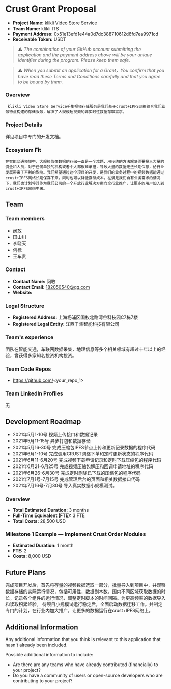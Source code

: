 # Crust Grant Proposal

* **Project Name:**   klikli Video Store Service
* **Team Name:** klikli  ITS
* **Payment Address:** 0x51e13efd1e44a0d7dc388710612d6fd7ea9971cd 
* **Receivable Token:**  USDT

> ⚠️ *The combination of your GitHub account submitting the application and the payment address above will be your unique identifier during the program. Please keep them safe.*

> ⚠️ *When you submit an application for a Grant，You confirm that you have read these Terms and Conditions carefully and that you agree to be bound by them.*

### Overview
     klikli Video Store Service千隼视频存储服务是我们基于crust+IPFS网络结合我们业务特点构建的存储服务，解决了大规模短视频的非实时性数据存取需求。

### Project Details 
详见项目中专门的开发文档。

### Ecosystem Fit 
    在智能交通领域中，大规模影像数据的存储一直是一个难题，用传统的方法解决需要投入大量的资金和人员，对于任何单独的机构或者个人都很难承担，导致大量的数据无法长期保存，给行业发展带来了不利的影响。我们希望通过这个项目的开发，是我们的业务过程中的视频数据能通过crust+IPFS网络长期保存下来，同时也可以降低存储成本。在满足我们自有业务需求的情况下，我们也计划将其作为我们公司的一个开放行业解决方案向全行业推广，让更多的用户加入到crust+IPFS网络中来。

## Team

### Team members
* 闵敢
* 田山川
* 李晓天
* 何标
* 王车贵

### Contact
* **Contact Name:** 闵敢
* **Contact Email:** 182050540@qq.com
* **Website:**

### Legal Structure 
* **Registered Address:** 上海杨浦区国权北路湾谷科技园C7栋7楼 
* **Registered Legal Entity:** 江西千隼智能科技有限公司

### Team's experience
  团队在智能交通，车联网数据采集，地理信息等多个相关领域有超过十年以上的经验，曾获得多家知名投资机构投资。

### Team Code Repos
* https://github.com/<your_repo_1>


### Team LinkedIn Profiles
 无
## Development Roadmap
* 2021年5月1-10号 视频上传接口和数据记录
* 2021年5月11-15号 异步打包和数据存储
* 2021年5月16-30号 完成压缩包IPFS节点上传和更新记录数据的程序代码
* 2021年6月1-10号 完成调用CRUST网络下单和定时更新状态的程序代码
* 2021年6月11-6月20号 完成视频下载申请记录和定时下载压缩包的程序代码
* 2021年6月21-6月25号 完成视频压缩包解压和回调申请地址的程序代码
* 2021年6月26-6月30号 完成定时删除已下载的压缩包的程序代码
* 2021年7月1号-7月15号 完成管理后台的页面和相关数据接口代码
* 2021年7月16号-7月30号 导入真实数据小规模测试。

### Overview
* **Total Estimated Duration:**  3 months
* **Full-Time Equivalent (FTE):**   3 FTE
* **Total Costs:**  28,500 USD

### Milestone 1 Example — Implement Crust Order Modules 
* **Estimated Duration:** 1 month
* **FTE:**  2
* **Costs:** 8,000 USD



## Future Plans
  完成项目开发后，首先将存量的视频数据选取一部分，批量导入到项目中，并观察数据存储的实际运行情况，包括可用性，数据副本数，国内不同区域获取数据的时长，记录各个组件的运行情况，调整定时脚本的时间间隔。为更高频率的数据导入和读取积累经验。
  待项目小规模试运行稳定后，全面启动数据迁移工作。并制定专门的计划，在行业内加大推广，让更多的数据运行在crust+IPFS网络上。
 


## Additional Information 

Any additional information that you think is relevant to this application that hasn't already been included.

Possible additional information to include:

* Are there are any teams who have already contributed (financially) to your project?
* Do you have a community of users or open-source developers who are contributing to your project?
